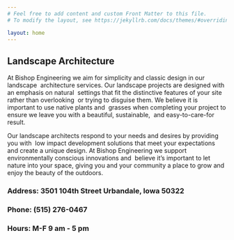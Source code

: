 ```yaml
---
# Feel free to add content and custom Front Matter to this file.
# To modify the layout, see https://jekyllrb.com/docs/themes/#overriding-theme-defaults

layout: home
---
```


## Landscape Architecture

At Bishop Engineering we aim for simplicity and classic design in our landscape  architecture services. Our landscape projects are designed with an emphasis on natural  settings that fit the distinctive features of your site rather than overlooking  or trying to disguise them. We believe it is important to use native plants and  grasses when completing your project to ensure we leave you with a beautiful, sustainable,  and easy-to-care-for result.

Our landscape architects respond to your needs and desires by providing you with  low impact development solutions that meet your expectations and create a unique design. At Bishop Engineering we support environmentally conscious innovations and  believe it’s important to let nature into your space, giving you and your community a place to grow and enjoy the beauty of the outdoors.

### Address: 3501 104th Street Urbandale, Iowa 50322

### Phone: (515) 276-0467

### Hours: M-F 9 am - 5 pm
